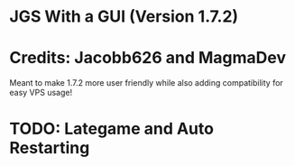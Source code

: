 # JGS With a GUI (Version 1.7.2) 

# Credits: Jacobb626 and MagmaDev

 Meant to make 1.7.2 more user friendly while also adding compatibility for easy VPS usage!

# TODO: Lategame and Auto Restarting
